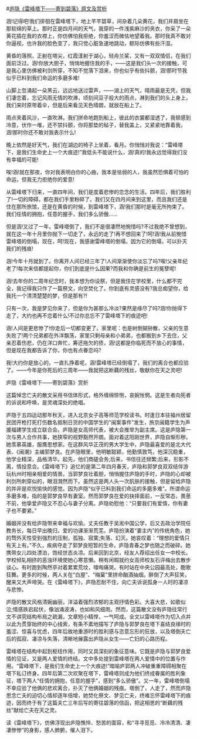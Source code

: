 #[庐隐《雷峰塔下——寄到碧落》原文及赏析](https://www.vrrw.net/wx/9068.html)

涵!记得吧!我们徘徊在雷峰塔下，地上芊芊碧草，间杂着几朵黄花，我们并肩坐在那软绵的草上。那时正是四月间的天气，我穿的一件浅紫麻沙的夹衣，你采了一朵黄花插在我的衣襟上，你仿佛怕我拒绝，你羞涩而微怯地望着我。那时我真不敢对你逼视，也许我的脸色变了，我只觉心脏急速地跳动，额际仿佛有些汗湿。

黄昏的落照，正射在塔尖，红霞漾射于湖心，轻舟兰桨，又有一双双情侣，在我们面前泛过。涵!你放大胆子，悄悄地握住我的手，——这是我们头一次的接触，可是我心里仿佛被利剑所穿，不知不觉落下泪来，你也似乎有些抖颤，涵!那时节我似乎已料到我们命运的多磨多难!

山脚上忽涌起一朵黑云，远远地送过雷声，——湖上的天气，晴雨最是无凭，但我们凄恋着，忘记风雨无情的吹淋，顷刻间豆子般大的雨点，淋到我们的头上身上，我们来时原带着伞，但是后来看见天色晴朗，就放在船上了。



雨点夹着风沙，一直吹淋。我们拼命地跑到船上，彼此的衣裳都湿透了，我顿感到冷意，伏作一堆，还不禁抖颤，你将那垫的毡子，替我盖上，又紧紧地靠着我，涵!那时你还不敢对我表示什么!

晚上依然是好天气，我们在湖边的椅子上坐着，看月。你悄悄对我说：“雷峰塔下，是我们生命史上一个大痕迹!”我低头不能说什么，涵!真的!我永远觉得我们没有幸福的可能!

唉!涵!就在那夜，你对我表明白你的心曲，我本是怯弱的人，我虽然恐惧着可怕的命运，但我无力拒绝你的爱意!

从雷峰塔下归来，一直四年间，我们是度着悲惨的恋念的生活。四年后，我们胜利了!一切的障碍，都在我们手里粉碎了。我们又在四月间来到这里，而且我们还是住在那所旅馆，还是在黄昏的时候，到雷峰塔下，涵!我们那时是毫无所拘束了。我们任情的拥抱，任意的握手，我们多么骄傲……

但是涵!又过了一年，雷峰塔倒了，我们不是很凄然地惋惜吗?不过我绝不曾想到，就在这一年十月里你抛下一切走了，永远的走了!再不想回来了!呵!涵!我从前惋惜雷峰塔的倒塌，现在，呵!现在，我感谢雷峰塔的倒塌，因为它的倒塌，可以扑灭我们的残痕!

涵!今年十月就到了。你离开人间已经三年了!人间渐渐使你淡忘了吗?唉!父亲年纪老了!每次来信都提起你，你们到底是什么因果?而我和你确是前生的冤孽呢!

涵!去年你的二周年纪念时，我本想为你设祭，但是我住在学校里，什么都不完全，我记得我只作了一篇祭文，向空焚化了。你到底有灵感没有?我总痴望你，给我托一个清清楚楚的梦，但是那有?!

只有一次，我是梦见你来了，但是你为甚那么冷淡?果然是缘尽了吗?涵!你抛得下走了，大约也再不恋着什么!不过你总忘不了雷峰塔下的痕迹吧!

涵!人间是更悲惨了!你走后一切都变更了。家里呢：也是树倒猢狲散，父亲的生意失败了!两个兄弟都在外洋飘荡，家里只剩母亲和小弟弟，也都搬到乡下去住，父亲忍着伤悲，仍在洋口奔忙，筹还拖欠的债，涵!这都是你临死而不放心的事情，但是现在我都告诉了你，你也有点眷恋吗?

我!大约你是放心的，一直扎挣着呢，涵!雷峰塔已经倒塌了，我们的离合也都应验了。——今年是你死后的三周年——我就把这断藕的残丝，敬献你在天之灵吧!

庐隐《雷峰塔下——寄到碧落》赏析

这篇悼念亡夫的散文采用书信体形式，格外缠绵悱恻，哀婉怅惘。这是生者向死者的诉说和呼唤，是灵魂深处的绝唱。

庐隐于五四运动那年秋天，进入北京女子高等师范学校读书。时逢日本驻福州居留民团开枪打死打伤数名抵制日货的中国学生的“闽案事件”发生，旅京闽籍学生为声援福建学生成立联合会。庐隐是女高师代表，被大会推举为副主席。这是庐隐第一次与男人合作共事，她狭窄的视野豁然开朗。面对着这阳刚世界，庐隐自惭形秽。她羡慕英雄，服膺思想家。在这群风华正茂的男大学生中，庐隐最喜爱的是北大代表、《闽潮》主编郭梦良。在庐隐眼里，他明敏聪颖，他勤慎敦笃，他深沉稳重，他学业精深，品格清华。起先，他们商磋会务;后来，书信往还频繁;后来，形影不离，情投意合。《雷峰塔下》追忆的是第二年四月春天，庐隐和郭梦良双双结伴游玩杭州时相亲相爱的情景。当郭梦良壮着胆，悄悄握住庐隐的手时，庐隐的心却被利剑所刺穿似的，眼泪潸然而下。虽然这是两人头一次肌肤的接触，但是留给庐隐的并非是欢悦愉快的感觉。因为庐隐“似乎已料到我们命运的多磨多难”。所谓命运多磨多难，指的是郭梦良早有妻室。然而郭梦良在爱的抉择面前，一反常态，畏葸不前，他挚爱庐隐又不忍心与妻子分离。庐隐劝慰他：“只要我们有爱情，你有妻子也不要紧。”

婚姻并没有给庐隐带来幸福与欢愉。丈夫任教于吴淞中国公学，后又去政治学院任教务长，每日早出晚归，爱的功课渐渐荒芜。庐隐扮演着“妻主内”的传统角色，她的骛外天性受到强烈的压制，孤独、寂寞;失落、幻灭。她哀叹着：“理想的爱情只有天上有。”不久，疾病夺走了郭梦良短暂的生命，庐隐青春之梦也随之而破碎。她携带女儿四处漂泊，饱经世态炎凉。后来回到北京，经友人荐绍出任女一中校长。学校倾轧相挤的恶浊环境使她心寒意懒。稍有闲暇就约女高师校友石评梅出去散步谈心。有时跑到陶然亭对着累累荒坟，嚎啕痛哭。有时站在中央公园最高处，酣歌狂舞。更多的时候，两人关在“白屋”、“梅窠”里拼命酗酒抽烟。醉倒了大声狂笑，醒来又大声啼哭。在《雷峰塔下》，庐隐忍耐不住，向亡夫诉说孤身一人时的凄凉与悲惨。

庐隐的散文风格清婉幽丽，洋溢着强烈浓郁的主观抒情色彩。大喜大悲，如歌似泣;情感跌宕起伏，像汹涌波涛，也如和风细雨。然而，这篇散文没有庐隐往常行文不讲究结构布局之疏漏，文章短小精悍，一气呵成。全文以雷峰塔作为切入点并以此为贯穿始终的中心线索，有条不紊地描写了庐隐与郭梦良在塔下喜结良缘时的羞涩、惊喜与忧虑，四年后故地重游时的胜利感与恣意忘形的狂放，以及塔倒夫亡后的孤寂、凄凉与失落，清晰地展露出庐隐从女生——亡妇的心路历程。

雷峰塔在结构中起到枢纽作用，同时又具深刻的象征意味。它既是庐隐与郭梦良爱情的见证，又是两人爱情的终结。文中多处提到雷峰塔在两人爱情中的位置与作用。“雷峰塔下，是我们生命史上一个大痕迹!”暗喻庐郭两人冲破重重障碍相聚在塔下私订终身。四年后第二次欢聚在塔下，雷峰塔则成为他们终成眷属的胜利象征，塔下两人“任情的拥抱，任意的握手”，感到“多么骄傲”。又一年，雷峰塔倒塌不幸应验了他俩的悲欢离合，扑灭了他俩婚姻的残痕。塔倒了，人走了，然而庐隐思念亡夫的迫切心情却逐年倍增，她焚化祭文、梦见亡夫，终难忘怀雷峰塔下的痕迹，因而终于有了这篇夫亡三年后写的寄往碧落的信函，把这相思的“断藕的残丝”献给亡夫在天之灵。

读《雷峰塔下》，仿佛浮现出庐隐憔悴、愁苦的面容，和“寻寻觅觅、冷冷清清、凄凄惨惨”的身影，感人肺腑，催人泪下。

